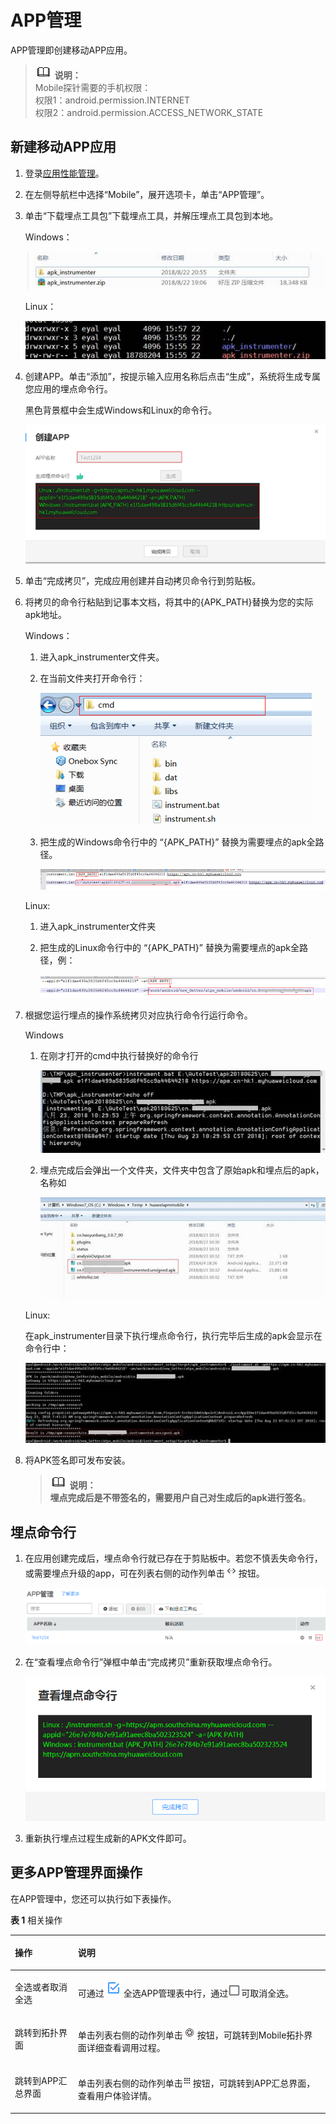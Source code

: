 # APP管理<a name="apm_02_0031"></a>

APP管理即创建移动APP应用。

>![](public_sys-resources/icon-note.gif) **说明：**   
>Mobile探针需要的手机权限：  
>权限1：android.permission.INTERNET  
>权限2：android.permission.ACCESS\_NETWORK\_STATE  

## 新建移动APP应用<a name="section091961131017"></a>

1.  登录[应用性能管理](https://console.huaweicloud.com/apm/)。
2.  在左侧导航栏中选择“Mobile”，展开选项卡，单击“APP管理”。
3.  单击“下载埋点工具包”下载埋点工具，并解压埋点工具包到本地。

    Windows：

    ![](figures/zh-cn_image_0128868338.jpg)

    Linux：

    ![](figures/zh-cn_image_0128868341.jpg)

4.  创建APP。单击“添加”，按提示输入应用名称后点击“生成”，系统将生成专属您应用的埋点命令行。

    黑色背景框中会生成Windows和Linux的命令行。

    ![](figures/zh-cn_image_0128868344.png)

5.  单击“完成拷贝”，完成应用创建并自动拷贝命令行到剪贴板。
6.  将拷贝的命令行粘贴到记事本文档，将其中的\{APK\_PATH\}替换为您的实际apk地址。

    Windows：

    1.  进入apk\_instrumenter文件夹。
    2.  在当前文件夹打开命令行：

        ![](figures/zh-cn_image_0128868347.png)

    3.  把生成的Windows命令行中的 “\{APK\_PATH\}” 替换为需要埋点的apk全路径。

        ![](figures/zh-cn_image_0128868350.png)


    Linux:

    1.  进入apk\_instrumenter文件夹
    2.  把生成的Linux命令行中的 “\{APK\_PATH\}” 替换为需要埋点的apk全路径，例：

        ![](figures/zh-cn_image_0128868353.png)


7.  根据您运行埋点的操作系统拷贝对应执行命令行运行命令。

    Windows

    1.  在刚才打开的cmd中执行替换好的命令行

        ![](figures/zh-cn_image_0128868356.jpg)

    2.  埋点完成后会弹出一个文件夹，文件夹中包含了原始apk和埋点后的apk，名称如

        ![](figures/zh-cn_image_0128868359.jpg)


    Linux:

    在apk\_instrumenter目录下执行埋点命令行，执行完毕后生成的apk会显示在命令行中：

    ![](figures/zh-cn_image_0128868362.jpg)

8.  将APK签名即可发布安装。

    >![](public_sys-resources/icon-note.gif) **说明：**   
    >**埋点完成后是不带签名的，需要用户自己对生成后的apk进行签名**。  


## 埋点命令行<a name="section4222102941910"></a>

1.  在应用创建完成后，埋点命令行就已存在于剪贴板中。若您不慎丢失命令行，或需要埋点升级的app，可在列表右侧的动作列单击![](figures/zh-cn_image_0128868365.png)按钮。

    ![](figures/zh-cn_image_0128868368.png)

2.  在“查看埋点命令行”弹框中单击“完成拷贝”重新获取埋点命令行。

    ![](figures/zh-cn_image_0128868371.png)

3.  重新执行埋点过程生成新的APK文件即可。

## 更多APP管理界面操作<a name="section16744158919"></a>

在APP管理中，您还可以执行如下表操作。

**表 1**  相关操作

<a name="table15831736105910"></a>
<table><thead align="left"><tr id="row14583153620596"><th class="cellrowborder" valign="top" width="20%" id="mcps1.2.3.1.1"><p id="p10583203610596"><a name="p10583203610596"></a><a name="p10583203610596"></a>操作</p>
</th>
<th class="cellrowborder" valign="top" width="80%" id="mcps1.2.3.1.2"><p id="p35838364598"><a name="p35838364598"></a><a name="p35838364598"></a>说明</p>
</th>
</tr>
</thead>
<tbody><tr id="row1058316369591"><td class="cellrowborder" valign="top" width="20%" headers="mcps1.2.3.1.1 "><p id="p3583036195916"><a name="p3583036195916"></a><a name="p3583036195916"></a>全选或者取消全选</p>
</td>
<td class="cellrowborder" valign="top" width="80%" headers="mcps1.2.3.1.2 "><p id="p258317365591"><a name="p258317365591"></a><a name="p258317365591"></a>可通过<a name="image536513147519"></a><a name="image536513147519"></a><span><img id="image536513147519" src="figures/zh-cn_image_0128868374.png"></span>全选APP管理表中行，通过<a name="image1251516262073"></a><a name="image1251516262073"></a><span><img id="image1251516262073" src="figures/zh-cn_image_0128868377.png" width="20.9475" height="20.045627"></span>可取消全选。</p>
</td>
</tr>
<tr id="row019992094812"><td class="cellrowborder" valign="top" width="20%" headers="mcps1.2.3.1.1 "><p id="p205831436115916"><a name="p205831436115916"></a><a name="p205831436115916"></a>跳转到拓扑界面</p>
</td>
<td class="cellrowborder" valign="top" width="80%" headers="mcps1.2.3.1.2 "><p id="p1167075833016"><a name="p1167075833016"></a><a name="p1167075833016"></a>单击列表右侧的动作列单击<a name="image194232024181112"></a><a name="image194232024181112"></a><span><img id="image194232024181112" src="figures/zh-cn_image_0128868380.png"></span>按钮，可跳转到Mobile拓扑界面详细查看调用过程。</p>
</td>
</tr>
<tr id="row185831236125917"><td class="cellrowborder" valign="top" width="20%" headers="mcps1.2.3.1.1 "><p id="p1358333615919"><a name="p1358333615919"></a><a name="p1358333615919"></a>跳转到APP汇总界面</p>
</td>
<td class="cellrowborder" valign="top" width="80%" headers="mcps1.2.3.1.2 "><p id="p2317132418122"><a name="p2317132418122"></a><a name="p2317132418122"></a>单击列表右侧的动作列单击<a name="image1762782117139"></a><a name="image1762782117139"></a><span><img id="image1762782117139" src="figures/zh-cn_image_0128868383.png"></span>按钮，可跳转到APP汇总界面，查看用户体验详情。</p>
</td>
</tr>
</tbody>
</table>

